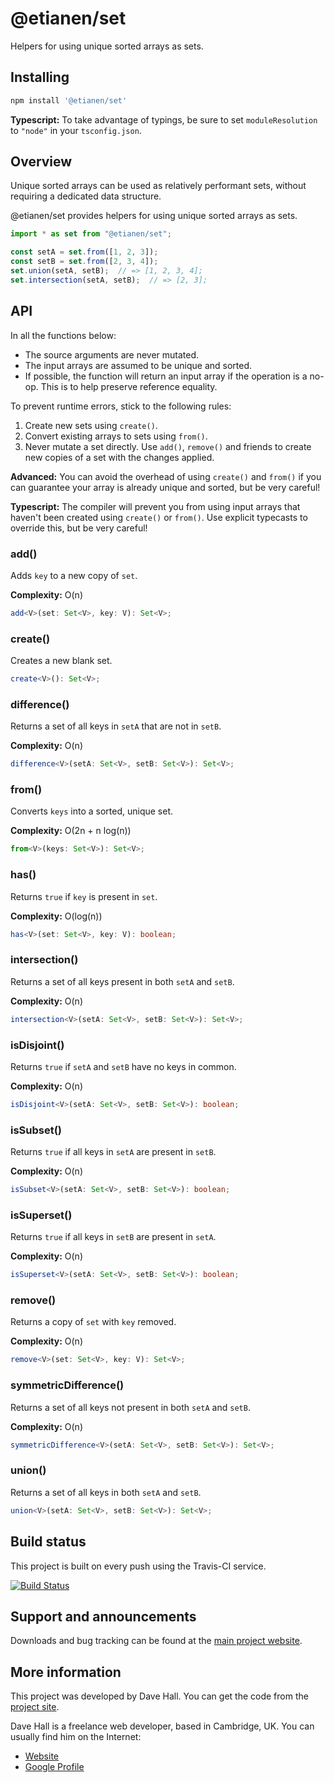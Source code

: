 # @etianen/set

Helpers for using unique sorted arrays as sets.


## Installing

``` bash
npm install '@etianen/set'
```

**Typescript:** To take advantage of typings, be sure to set `moduleResolution` to `"node"` in your `tsconfig.json`.


## Overview

Unique sorted arrays can be used as relatively performant sets, without requiring a dedicated data structure.

@etianen/set provides helpers for using unique sorted arrays as sets.

``` ts
import * as set from "@etianen/set";

const setA = set.from([1, 2, 3]);
const setB = set.from([2, 3, 4]);
set.union(setA, setB);  // => [1, 2, 3, 4];
set.intersection(setA, setB);  // => [2, 3];
```


## API

In all the functions below:

* The source arguments are never mutated.
* The input arrays are assumed to be unique and sorted.
* If possible, the function will return an input array if the operation is a no-op. This is to help preserve reference equality.

To prevent runtime errors, stick to the following rules:

1. Create new sets using `create()`.
2. Convert existing arrays to sets using `from()`.
3. Never mutate a set directly. Use `add()`, `remove()` and friends to create new copies of a set with the changes applied.

**Advanced:** You can avoid the overhead of using `create()` and `from()` if you can guarantee your array is already unique and sorted, but be very careful!

**Typescript:** The compiler will prevent you from using input arrays that haven't been created using `create()` or `from()`. Use explicit typecasts to override this, but be very careful!


### add()

Adds `key` to a new copy of `set`.

**Complexity:** O(n)

``` ts
add<V>(set: Set<V>, key: V): Set<V>;
```


### create()

Creates a new blank set.

``` ts
create<V>(): Set<V>;
```


### difference()

Returns a set of all keys in `setA` that are not in `setB`.

**Complexity:** O(n)

``` ts
difference<V>(setA: Set<V>, setB: Set<V>): Set<V>;
```


### from()

Converts `keys` into a sorted, unique set.

**Complexity:** O(2n + n log(n))

``` ts
from<V>(keys: Set<V>): Set<V>;
```


### has()

Returns `true` if `key` is present in `set`.

**Complexity:** O(log(n))

``` ts
has<V>(set: Set<V>, key: V): boolean;
```


### intersection()

Returns a set of all keys present in both `setA` and `setB`.

**Complexity:** O(n)

``` ts
intersection<V>(setA: Set<V>, setB: Set<V>): Set<V>;
```


### isDisjoint()

Returns `true` if `setA` and `setB` have no keys in common.

**Complexity:** O(n)

``` ts
isDisjoint<V>(setA: Set<V>, setB: Set<V>): boolean;
```


### isSubset()

Returns `true` if all keys in `setA` are present in `setB`.

**Complexity:** O(n)

``` ts
isSubset<V>(setA: Set<V>, setB: Set<V>): boolean;
```


### isSuperset()

Returns `true` if all keys in `setB` are present in `setA`.

**Complexity:** O(n)

``` ts
isSuperset<V>(setA: Set<V>, setB: Set<V>): boolean;
```


### remove()

Returns a copy of `set` with `key` removed.

**Complexity:** O(n)

``` ts
remove<V>(set: Set<V>, key: V): Set<V>;
```


### symmetricDifference()

Returns a set of all keys not present in both `setA` and `setB`.

**Complexity:** O(n)

``` ts
symmetricDifference<V>(setA: Set<V>, setB: Set<V>): Set<V>;
```


### union()

Returns a set of all keys in both `setA` and `setB`.

``` ts
union<V>(setA: Set<V>, setB: Set<V>): Set<V>;
```


## Build status

This project is built on every push using the Travis-CI service.

[![Build Status](https://travis-ci.org/etianen/js-set.svg?branch=master)](https://travis-ci.org/etianen/js-set)


## Support and announcements

Downloads and bug tracking can be found at the [main project website](http://github.com/etianen/js-set).


## More information

This project was developed by Dave Hall. You can get the code
from the [project site](http://github.com/etianen/js-set).

Dave Hall is a freelance web developer, based in Cambridge, UK. You can usually
find him on the Internet:

- [Website](http://www.etianen.com/)
- [Google Profile](http://www.google.com/profiles/david.etianen)

